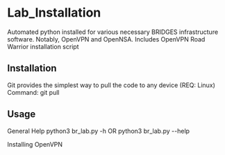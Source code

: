 # Lab_Installation
Automated python installed for various necessary BRIDGES infrastructure software. Notably, OpenVPN and OpenNSA. Includes OpenVPN Road Warrior installation script

## Installation
Git provides the simplest way to pull the code to any device (REQ: Linux)
Command:
  git pull
 
## Usage
General Help
  python3 br_lab.py -h
OR
  python3 br_lab.py --help
  
 Installing OpenVPN
  
